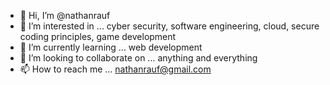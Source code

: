 - 👋 Hi, I’m @nathanrauf
- 👀 I’m interested in ... cyber security, software engineering, cloud, secure coding principles, game development
- 🌱 I’m currently learning ... web development
- 💞️ I’m looking to collaborate on ... anything and everything
- 📫 How to reach me ... nathanrauf@gmail.com
